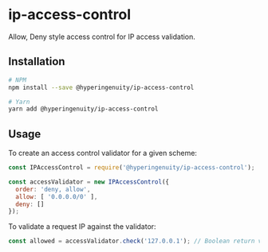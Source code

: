 # ip-access-control
Allow, Deny style access control for IP access validation.

## Installation
```bash
# NPM
npm install --save @hyperingenuity/ip-access-control

# Yarn
yarn add @hyperingenuity/ip-access-control
```

## Usage
To create an access control validator for a given scheme:
```javascript
const IPAccessControl = require('@hyperingenuity/ip-access-control');

const accessValidator = new IPAccessControl({
  order: 'deny, allow',
  allow: [ '0.0.0.0/0' ],
  deny: []
});
```
To validate a request IP against the validator:
```javascript
const allowed = accessValidator.check('127.0.0.1'); // Boolean return value
```

